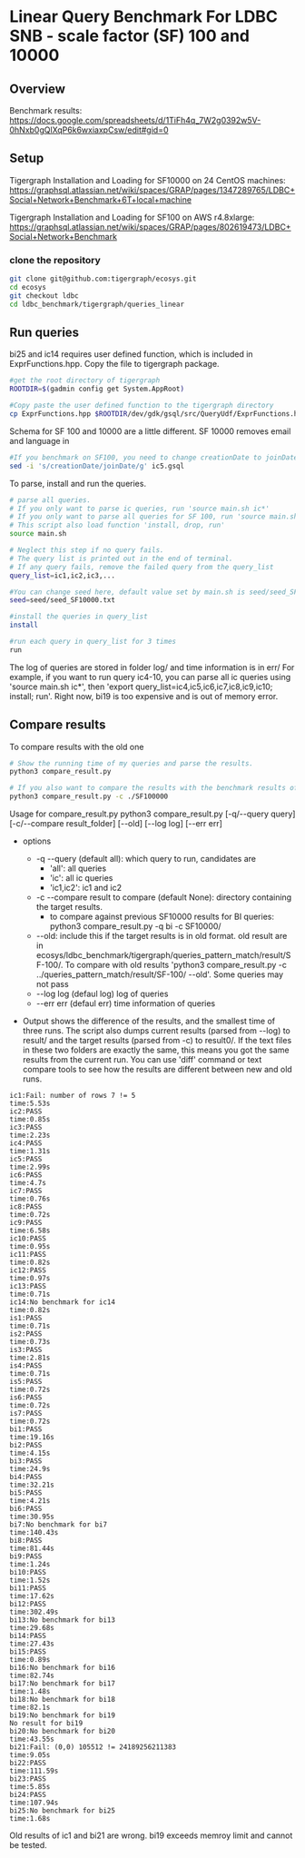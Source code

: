 # Linear Query Benchmark For LDBC SNB - scale factor (SF) 100 and 10000
## Overview
Benchmark results: 
https://docs.google.com/spreadsheets/d/1TiFh4q_7W2g0392w5V-0hNxb0gQlXqP6k6wxiaxpCsw/edit#gid=0 

## Setup
Tigergraph Installation and Loading for SF10000 on 24 CentOS machines: 
https://graphsql.atlassian.net/wiki/spaces/GRAP/pages/1347289765/LDBC+Social+Network+Benchmark+6T+local+machine

Tigergraph Installation and Loading for SF100 on AWS r4.8xlarge: 
https://graphsql.atlassian.net/wiki/spaces/GRAP/pages/802619473/LDBC+Social+Network+Benchmark

### clone the repository 
```bash
git clone git@github.com:tigergraph/ecosys.git
cd ecosys
git checkout ldbc
cd ldbc_benchmark/tigergraph/queries_linear
```

## Run queries
bi25 and ic14 requires user defined function, which is included in ExprFunctions.hpp. Copy the file to tigergraph package.
```bash
#get the root directory of tigergraph
ROOTDIR=$(gadmin config get System.AppRoot)

#Copy paste the user defined function to the tigergraph directory
cp ExprFunctions.hpp $ROOTDIR/dev/gdk/gsql/src/QueryUdf/ExprFunctions.hpp
```

Schema for SF 100 and 10000 are a little different. SF 10000 removes email and language in 
```bash
#If you benchmark on SF100, you need to change creationDate to joinDate in ic5.gsql
sed -i 's/creationDate/joinDate/g' ic5.gsql
```

To parse, install and run the queries. 
```bash
# parse all queries. 
# If you only want to parse ic queries, run 'source main.sh ic*'
# If you only want to parse all queries for SF 100, run 'source main.sh * 100'
# This script also load function 'install, drop, run' 
source main.sh

# Neglect this step if no query fails.
# The query list is printed out in the end of terminal. 
# If any query fails, remove the failed query from the query_list 
query_list=ic1,ic2,ic3,...

#You can change seed here, default value set by main.sh is seed/seed_SF10000.txt
seed=seed/seed_SF10000.txt

#install the queries in query_list
install

#run each query in query_list for 3 times
run
```
The log of queries are stored in folder log/ and time information is in err/ 
For example, if you want to run query ic4-10, you can parse all ic queries using 'source main.sh ic*', then 'export query_list=ic4,ic5,ic6,ic7,ic8,ic9,ic10; install; run'. 
Right now, bi19 is too expensive and is out of memory error. 

## Compare results
To compare results with the old one
```bash
# Show the running time of my queries and parse the results.
python3 compare_result.py 

# If you also want to compare the results with the benchmark results of SF10000
python3 compare_result.py -c ./SF100000 
```
Usage for compare_result.py
python3 compare_result.py [-q/--query query] [-c/--compare result_folder] [--old] [--log log] [--err err]
* options
  * -q --query (default all): which query to run, candidates are
    * 'all': all queries
    * 'ic': all ic queries
    * 'ic1,ic2': ic1 and ic2
  * -c --compare result to compare (default None): directory containing the target results.
    * to compare against previous SF10000 results for BI queries: python3 compare_result.py -q bi -c SF10000/  
  * --old: include this if the target results is in old format. old  result are in ecosys/ldbc_benchmark/tigergraph/queries_pattern_match/result/SF-100/. To compare with old results 'python3 compare_result.py -c ../queries_pattern_match/result/SF-100/ --old'. Some queries may not pass 
  * --log log (defaul log) log of queries
  * --err err (defaul err) time information of queries

* Output shows the difference of the results, and the smallest time of three runs. The script also dumps current results (parsed from --log) to result/ and the target results (parsed from -c) to result0/. If the text files in these two folders are exactly the same, this means you got the same results from the current run. You can use 'diff' command or text compare tools to see how the results are different between new and old runs.
```
ic1:Fail: number of rows 7 != 5
time:5.53s
ic2:PASS
time:0.85s
ic3:PASS
time:2.23s
ic4:PASS
time:1.31s
ic5:PASS
time:2.99s
ic6:PASS
time:4.7s
ic7:PASS
time:0.76s
ic8:PASS
time:0.72s
ic9:PASS
time:6.58s
ic10:PASS
time:0.95s
ic11:PASS
time:0.82s
ic12:PASS
time:0.97s
ic13:PASS
time:0.71s
ic14:No benchmark for ic14
time:0.82s
is1:PASS
time:0.71s
is2:PASS
time:0.73s
is3:PASS
time:2.81s
is4:PASS
time:0.71s
is5:PASS
time:0.72s
is6:PASS
time:0.72s
is7:PASS
time:0.72s
bi1:PASS
time:19.16s
bi2:PASS
time:4.15s
bi3:PASS
time:24.9s
bi4:PASS
time:32.21s
bi5:PASS
time:4.21s
bi6:PASS
time:30.95s
bi7:No benchmark for bi7
time:140.43s
bi8:PASS
time:81.44s
bi9:PASS
time:1.24s
bi10:PASS
time:1.52s
bi11:PASS
time:17.62s
bi12:PASS
time:302.49s
bi13:No benchmark for bi13
time:29.68s
bi14:PASS
time:27.43s
bi15:PASS
time:0.89s
bi16:No benchmark for bi16
time:82.74s
bi17:No benchmark for bi17
time:1.48s
bi18:No benchmark for bi18
time:82.1s
bi19:No benchmark for bi19
No result for bi19
bi20:No benchmark for bi20
time:43.55s
bi21:Fail: (0,0) 105512 != 24189256211383
time:9.05s
bi22:PASS
time:111.59s
bi23:PASS
time:5.85s
bi24:PASS
time:107.94s
bi25:No benchmark for bi25
time:1.68s
```
Old results of ic1 and bi21 are wrong.  bi19 exceeds memroy limit and cannot be tested.